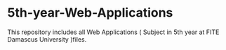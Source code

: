 # 5th-year-Web-Applications
This repository includes all Web Applications ( Subject in 5th year at FITE Damascus University  )files.

